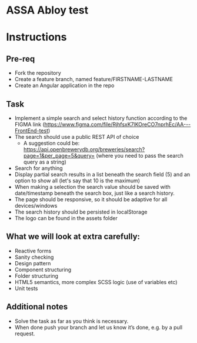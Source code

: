 # ASSA Abloy test

# Instructions

## Pre-req
- Fork the repository
- Create a feature branch, named feature/FIRSTNAME-LASTNAME
- Create an Angular application in the repo

## Task
- Implement a simple search and select history function according to the FIGMA link (https://www.figma.com/file/RjhfsxK7lKOreCO7nprhEc/AA---FrontEnd-test)
- The search should use a public REST API of choice 
    - A suggestion could be: https://api.openbrewerydb.org/breweries/search?page=1&per_page=5&query= (where you need to pass the search query as a string)
- Search for anything
- Display partial search results in a list beneath the search field (5) and an option to show all (let's say that 10 is the maximum)
- When making a selection the search value should be saved with date/timestamp beneath the search box, just like a search history.
- The page should be responsive, so it should be adaptive for all devices/windows
- The search history should be persisted in localStorage
- The logo can be found in the assets folder

## What we will look at extra carefully:
- Reactive forms
- Sanity checking
- Design pattern
- Component structuring
- Folder structuring
- HTML5 semantics, more complex SCSS logic (use of variables etc)
- Unit tests

## Additional notes
- Solve the task as far as you think is necessary.
- When done push your branch and let us know it’s done, e.g. by a pull request.
